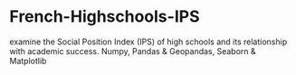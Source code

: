 # French-Highschools-IPS
examine the Social Position Index (IPS) of high schools and its relationship with academic success. Numpy, Pandas &amp; Geopandas, Seaborn &amp; Matplotlib
